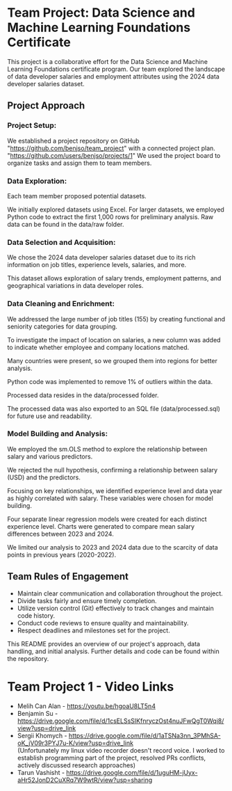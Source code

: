 # Team Project: Data Science and Machine Learning Foundations Certificate
This project is a collaborative effort for the Data Science and Machine Learning Foundations certificate program. Our team explored the landscape of data developer salaries and employment attributes using the 2024 data developer salaries dataset.

## Project Approach

### Project Setup:

We established a project repository on GitHub "https://github.com/benjso/team_project" with a connected project plan. "https://github.com/users/benjso/projects/1"
We used the project board to organize tasks and assign them to team members.

### Data Exploration:

Each team member proposed potential datasets.

We initially explored datasets using Excel. For larger datasets, we employed Python code to extract the first 1,000 rows for preliminary analysis. Raw data can be found in the data/raw folder.

### Data Selection and Acquisition:

We chose the 2024 data developer salaries dataset due to its rich information on job titles, experience levels, salaries, and more.

This dataset allows exploration of salary trends, employment patterns, and geographical variations in data developer roles.

### Data Cleaning and Enrichment:

We addressed the large number of job titles (155) by creating functional and seniority categories for data grouping.

To investigate the impact of location on salaries, a new column was added to indicate whether employee and company locations matched.

Many countries were present, so we grouped them into regions for better analysis.

Python code was implemented to remove 1% of outliers within the data.

Processed data resides in the data/processed folder.

The processed data was also exported to an SQL file (data/processed.sql) for future use and readability.

### Model Building and Analysis:

We employed the sm.OLS method to explore the relationship between salary and various predictors.

We rejected the null hypothesis, confirming a relationship between salary (USD) and the predictors.

Focusing on key relationships, we identified experience level and data year as highly correlated with salary. These variables were chosen for model building.

Four separate linear regression models were created for each distinct experience level. Charts were generated to compare mean salary differences between 2023 and 2024.

We limited our analysis to 2023 and 2024 data due to the scarcity of data points in previous years (2020-2022).

## Team Rules of Engagement

* Maintain clear communication and collaboration throughout the project.
* Divide tasks fairly and ensure timely completion.
* Utilize version control (Git) effectively to track changes and maintain code history.
* Conduct code reviews to ensure quality and maintainability.
* Respect deadlines and milestones set for the project.

This README provides an overview of our project's approach, data handling, and initial analysis. Further details and code can be found within the repository.

# Team Project 1 - Video Links

* Melih Can Alan - https://youtu.be/hgoaU8LT5n4
* Benjamin Su - https://drive.google.com/file/d/1csELSsSIKfnryczOst4nuJFwQgT0Wqi8/view?usp=drive_link   
* Sergii Khomych - https://drive.google.com/file/d/1aTSNa3nn_3PMhSA-oK_jV09r3PYJ7u-K/view?usp=drive_link   
   (Unfortunately my linux video recorder doesn't record voice. I worked to establish programming part of the project, resolved PRs conflicts, actively discussed research approaches)
* Tarun Vashisht - https://drive.google.com/file/d/1uguHM-jUyx-aHr52JonD2CuXRq7W9wtR/view?usp=sharing



